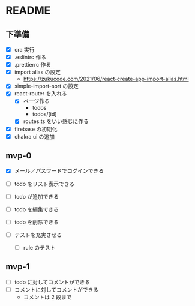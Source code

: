 # README

## 下準備

- [x] cra 実行
- [x] .eslintrc 作る
- [x] .prettierrc 作る
- [x] import alias の設定
  - <https://zukucode.com/2021/06/react-create-app-import-alias.html>
- [x] simple-import-sort の設定
- [x] react-router を入れる
  - [x] ページ作る
    - todos
    - todos/[id]
  - [x] routes.ts をいい感じに作る
- [x] firebase の初期化
- [x] chakra ui の追加

## mvp-0

- [x] メール／パスワードでログインできる
- [ ] todo をリスト表示できる
- [ ] todo が追加できる
- [ ] todo を編集できる
- [ ] todo を削除できる

- [ ] テストを充実させる

  - [ ] rule のテスト

## mvp-1

- [ ] todo に対してコメントができる
- [ ] コメントに対してコメントができる
  - コメントは 2 段まで
